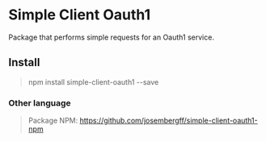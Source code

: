 # Simple Client Oauth1
Package that performs simple requests for an Oauth1 service.

## Install

> npm install simple-client-oauth1 --save

### Other language

> Package NPM: https://github.com/josembergff/simple-client-oauth1-npm